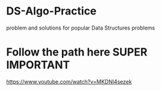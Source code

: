 # DS-Algo-Practice
problem and solutions for popular Data Structures problems


# Follow the path here SUPER IMPORTANT
https://www.youtube.com/watch?v=MKDNl4sezek
